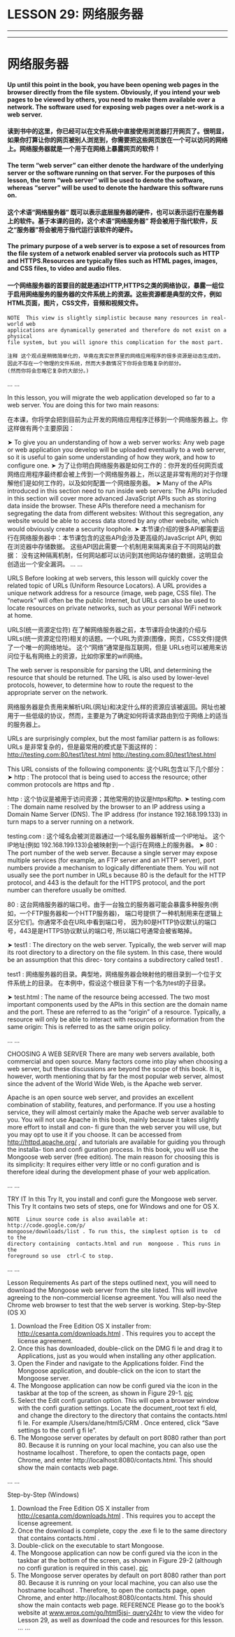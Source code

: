 # LESSON 29: 网络服务器

***
***

# 网络服务器

#### Up until this point in the book, you have been opening web pages in the browser directly from the file system. Obviously, if you intend your web pages to be viewed by others, you need to make them available over a network. The software used for exposing web pages over a net-work is a web server.

#### 读到书中的这里，你已经可以在文件系统中直接使用浏览器打开网页了。很明显，如果你打算让你的网页被别人浏览到，你需要把这些网页放在一个可以访问的网络上。网络服务器就是一个用于在网络上暴露网页的软件！


#### The term “web server” can either denote the hardware of the underlying server or the software running on that server. For the purposes of this lesson, the term “web server” will be used to denote the software, whereas “server” will be used to denote the hardware this software runs on.

#### 这个术语“网络服务器” 既可以表示底层服务器的硬件，也可以表示运行在服务器上的软件。基于本课的目的，这个术语“网络服务器” 将会被用于指代软件，反之“服务器”将会被用于指代运行该软件的硬件。

#### The primary purpose of a web server is to expose a set of resources from the file system of a network enabled server via protocols such as HTTP and HTTPS.Resources are typically files such as HTML pages, images, and CSS files, to video and audio files.

#### 一个网络服务器的首要目的就是通过HTTP,HTTPS之类的网络协议，暴露一组位于启用网络服务的服务器的文件系统上的资源。这些资源都是典型的文件，例如 HTML页面，图片，CSS文件，音频和视频文件。

    NOTE  This view is slightly simplistic because many resources in real-world web
    applications are dynamically generated and therefore do not exist on a physical
    file system, but you will ignore this complication for the most part.

    注释 这个观点是稍微简单化的，毕竟在真实世界里的网络应用程序的很多资源是动态生成的，
    因此不存在一个物理的文件系统，然而大多数情况下你将会忽略复杂的部分。
    (然而你将会忽略它复杂的大部分。)
...
...

In this lesson, you will migrate the web application developed so far to a web server. You are doing this for two main reasons:

在本课，你将学会把到目前为止开发的网络应用程序迁移到一个网络服务器上。你这样做有两个主要原因：

  ➤
   To give you an understanding of how a web server works: Any web page or web application you develop will be uploaded eventually to a web server, so it is useful to gain some understanding of how they work, and how to configure one.
  ➤
   为了让你明白网络服务器是如何工作的：你开发的任何网页或网络应用程序最终都会被上传到一个网络服务器上，所以这是非常有用的对于你理解他们是如何工作的，以及如何配置一个网络服务器。
  ➤ 
   Many of the APIs introduced in this section need to run inside web servers: The APIs included in this section will cover more advanced JavaScript APIs such as storing data inside the browser.
   These APIs therefore need a mechanism for segregating the data from different websites: Without this segregation, any website would be able to access data stored by any other website, which would obviously create a security loophole.
  ➤
   本节课介绍的很多API都需要运行在网络服务器中：本节课包含的这些API会涉及更高级的JavaScript API, 例如在浏览器中存储数据。
   这些API因此需要一个机制用来隔离来自于不同网站的数据： 没有这种隔离机制，任何网站都可以访问到其他网站存储的数据，这明显会创造出一个安全漏洞。
...
...

URLS
Before looking at web servers, this lesson will quickly cover the related topic of URLs (Uniform
Resource Locators). A URL provides a unique network address for a resource (image, web page,
CSS file). The “network” will often be the public Internet, but URLs can also be used to locate
resources on private networks, such as your personal WiFi network at home.

URLS(统一资源定位符)
在了解网络服务器之前，本节课将会快速的介绍与URLs(统一资源定位符)相关的话题。一个URL为资源(图像，网页，CSS文件)提供了一个唯一的网络地址。
这个“网络”通常是指互联网，但是 URLs也可以被用来访问位于私有网络上的资源，比如你家里的wifi网络。



The web server is responsible for parsing the URL and determining the resource that should be
returned. The URL is also used by lower-level protocols, however, to determine how to route the
request to the appropriate server on the network.

网络服务器是负责用来解析URL(网址)和决定什么样的资源应该被返回。网址也被用于一些低级的协议，然而，主要是为了确定如何将请求路由到位于网络上的适当的服务器上。

URLs are surprisingly complex, but the most familiar pattern is as follows:
URLs 是非常复杂的，但是最常用的模式是下面这样的：
    http://testing.com:80/test1/test.html
    http://testing.com:80/test1/test.html

This URL consists of the following components:
这个URL包含以下几个部分：
➤
http : The protocol that is being used to access the resource; other common protocols are https and  ftp .

http : 这个协议是被用于访问资源；其他常用的协议是https和ftp.
➤
testing.com : The domain name resolved by the browser to an IP address using a Domain
Name Server (DNS). The IP address (for instance 192.168.199.133) in turn maps to a server running on a network.

testing.com : 这个域名会被浏览器通过一个域名服务器解析成一个IP地址。
这个IP地址(例如 192.168.199.133)会被映射到一个运行在网络上的服务器。
➤
80 : The port number of the web server. Because a single server may expose multiple services
(for example, an FTP server and an HTTP server), port numbers provide a mechanism to
logically differentiate them. You will not usually see the port number in URLs because 80 is
the default for the HTTP protocol, and 443 is the default for the HTTPS protocol, and the
port number can therefore usually be omitted.

80 : 这台网络服务器的端口号。由于一台独立的服务器可能会暴露多种服务(例如，一个FTP服务器和一个HTTP服务器)，
端口号提供了一种机制用来在逻辑上区分它们。你通常不会在URL中看到端口号，
因为80是HTTP协议默认的端口号，443是是HTTPS协议默认的端口号, 所以端口号通常会被省略掉。

➤
test1 : The directory on the web server. Typically, the web server will map its root directory
to a directory on the file system. In this case, there would be an assumption that this direc-
tory contains a subdirectory called  test1 .

test1 : 网络服务器的目录。典型地，网络服务器会映射他的根目录到一个位于文件系统上的目录。
在本例中，假设这个根目录下有一个名为test的子目录。

➤
test.html : The name of the resource being accessed.
The two most important components used by the APIs in this section are the domain name and the
port. These are referred to as the “origin” of a resource. Typically, a resource will only be able to
interact with resources or information from the same origin: This is referred to as the same origin
policy.


...
...

CHOOSING A WEB SERVER
There are many web servers available, both commercial and open source. Many factors come into
play when choosing a web server, but these discussions are beyond the scope of this book. It is,
however, worth mentioning that by far the most popular web server, almost since the advent of the
World Wide Web, is the Apache web server.

Apache is an open source web server, and provides an excellent combination of stability, features,
and performance. If you use a hosting service, they will almost certainly make the Apache web
server available to you.
You will not use Apache in this book, mainly because it takes slightly more effort to install and con-
fi gure than the web server you will use, but you may opt to use it if you choose. It can be accessed
from  http://httpd.apache.org/ , and tutorials are available for guiding you through the installa-
tion and confi guration process.
In this book, you will use the Mongoose web server (free edition). The main reason for choosing
this is its simplicity: It requires either very little or no confi guration and is therefore ideal during the
development phase of your web application.

...
...

TRY IT
In this Try It, you install and confi gure the Mongoose web server. This Try It contains two sets of
steps, one for Windows and one for OS X.

    NOTE  Linux source code is also available at:  http://code.google.com/p/
    mongoose/downloads/list . To run this, the simplest option is to  cd to the
    directory containing  contacts.html and run  mongoose . This runs in the
    foreground so use  ctrl-C to stop.

...
...

Lesson Requirements
As part of the steps outlined next, you will need to download the Mongoose web server from the
site listed. This will involve agreeing to the non–commercial license agreement. You will also need
the Chrome web browser to test that the web server is working.
Step-by-Step (OS X)
1. Download the Free Edition OS X installer from:  http://cesanta.com/downloads.html .
This requires you to accept the license agreement.
2. Once this has downloaded, double-click on the DMG fi le and drag it to Applications, just as
you would when installing any other application.
3. Open the Finder and navigate to the Applications folder. Find the Mongoose application, and
double-click on the icon to start the Mongoose server.
4. The Mongoose application can now be confi gured via the icon in the taskbar at the top of the
screen, as shown in Figure 29-1.
[pic](url)
5. Select the Edit confi guration option. This will open a browser window with the confi guration
settings. Locate the  document_root text fi eld, and change the directory to the directory that
contains the  contacts.html fi le. For example  /Users/dane/html5/CRM . Once entered,
click “Save settings to the confi g fi le”.
6. The Mongoose server operates by default on port 8080 rather than port 80. Because it is
running on your local machine, you can also use the hostname  localhost . Therefore, to
open the contacts page, open Chrome, and enter http://localhost:8080/contacts.html. This
should show the main contacts web page.

...
...

Step-by-Step (Windows)
1. Download the Free Edition OS X installer from  http://cesanta.com/downloads.html .
This requires you to accept the license agreement.
2. Once the download is complete, copy the  .exe fi le to the same directory that contains
contacts.html .
3. Double-click on the executable to start Mongoose.
4. The Mongoose application can now be confi gured via the icon in the taskbar at the bottom
of the screen, as shown in Figure 29-2 (although no confi guration is required in this case).
[pic](url)
5. The Mongoose server operates by default on port 8080 rather than port 80. Because it is
running on your local machine, you can also use the hostname  localhost . Therefore, to
open the contacts page, open Chrome, and enter http://localhost:8080/contacts.html.
This should show the main contacts web page.
    REFERENCE  Please go to the book’s website at  [www.wrox.com/go/html5jsj-
    query24hr](http://www.wrox.com/go/html5jsj-query24hrto)  to view the video for Lesson 29, as well as download the code and
    resources for this lesson.
...
...

